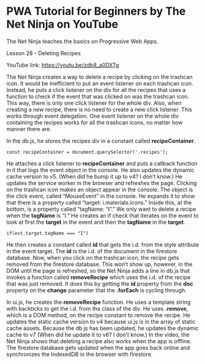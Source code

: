 # PWA Tutorial for Beginners by The Net Ninja on YouTube

The Net Ninja teaches the basics on Progressive Web Apps.

Lesson 28 - Deleting Recipes

YouTube link: https://youtu.be/zdb8_a0DXTg

The Net Ninja creates a way to delete a recipe by clicking on the trashcan icon. It would be inefficient to put an event listener on each trashcan icon. Instead, he puts a click listener on the div for all the recipes that uses a function to check if the event that was clicked on was the trashcan icon. This way, there is only one click listener for the whole div. Also, when creating a new recipe, there is no need to create a new click listener. This works through event delegation. One event listener on the whole div containing the recipes works for all the trashcan icons, no matter how manner there are.

In the db.js, he stores the recipes div in a constant called __recipeContainer__.

```const recipeContainer = document.querySelector('.recipes');```

He attaches a click listener to __recipeContainer__ and puts a callback function in it that logs the event object in the console. He also updates the dynamic cache version to v5. (When did he bump it up to v4? I don’t know.) He updates the service worker in the browser and refreshes the page. Clicking on the trashcan icon makes an object appear in the console. The object is the click event, called “MouseEvent” in the console. He expands it to show that there is a property called “target: i.materials.icons.” Inside this, at the bottom, is a property called “tagName: “I”.” We only want to delete a recipe when the __tagName__ is “I.” He creates an if check that iterates on the event to look at first the __target__ in the event and then the __tagName__ in the __target__.

```if(evt.target.tagName === "I")```

He then creates a constant called __id__ that gets the i.d. from the style attribute in the event target. The __id__ is the i.d. of the document in the firestore database. Now, when you click on the trashcan icon, the recipe gets removed from the firestore database. This won’t show up, however, in the DOM until the page is refreshed, so the Net Ninja adds a line in db.js that invokes a function called __removeRecipe__ which uses the i.d. of the recipe that was just removed. It does this by getting the __id__ property from the __doc__ property on the __change__ parameter that the __.forEach__ is cycling through.

In ui.js, he creates the __removeRecipe__ function. He uses a template string with backticks to get the i.d. from the class of the div. He uses __.remove__, which is a DOM method, on the recipe constant to remove the recipe. He updates the static cache version to v4 because ui.js is in the array of static cache assets. Because the db.js has been updated, he updates the dynamic cache to v7 (When did he update it to v6? I don’t know.) In the video, the Net Ninja shows that deleting a recipe also works when the app is offline. The firestore database gets updated when the app goes back online and synchronizes the IndexedDB in the browser with firestore.